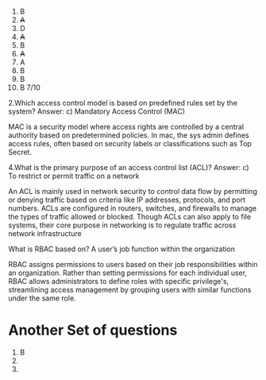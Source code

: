 1. B
2. ~~A~~
3. D
4. ~~A~~
5. B
6. ~~A~~
7. A
8. B
9. B
10. B
7/10

2.Which access control model is based on predefined rules set by the system?
Answer: c) Mandatory Access Control (MAC)

MAC is a security model where access rights are controlled by a central authority based on predetermined policies. In mac, the sys admin defines access rules, often based on security labels or classifications such as Top Secret. 

4.What is the primary purpose of an access control list (ACL)?
Answer: c) To restrict or permit traffic on a network

An ACL is mainly used in network security to control data flow by permitting or denying traffic based on criteria like IP addresses, protocols, and port numbers. ACLs are configured in routers, switches, and firewalls to manage the types of traffic allowed or blocked. Though ACLs can also apply to file systems, their core purpose in networking is to regulate traffic across network infrastructure

What is RBAC based on? 
A user’s job function within the organization

RBAC assigns permissions to users based on their job responsibilities within an organization. Rather than setting permissions for each individual user, RBAC allows administrators to define roles with specific privilege's, streamlining access management by grouping users with similar functions under the same role.

# Another Set of questions 
1. B
2. 
3. 